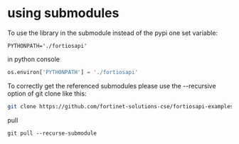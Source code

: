 # using submodules
To use the library in the submodule instead of the pypi one set variable:
```shell script
PYTHONPATH='./fortiosapi'
```
in python console
```python
os.environ['PYTHONPATH'] = './fortiosapi'
```
To correctly get the referenced submodules please use the --recursive option of git clone like this:
```bash
git clone https://github.com/fortinet-solutions-cse/fortiosapi-examples.git --recursive
```


pull
```
git pull --recurse-submodule
```